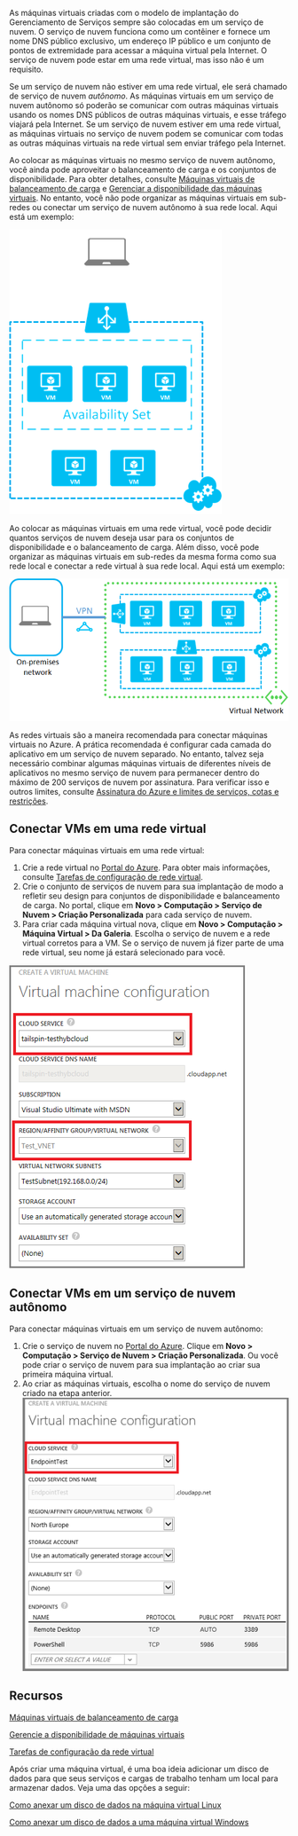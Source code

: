 As máquinas virtuais criadas com o modelo de implantação do Gerenciamento de Serviços sempre são colocadas em um serviço de nuvem. O serviço de nuvem funciona como um contêiner e fornece um nome DNS público exclusivo, um endereço IP público e um conjunto de pontos de extremidade para acessar a máquina virtual pela Internet. O serviço de nuvem pode estar em uma rede virtual, mas isso não é um requisito.

Se um serviço de nuvem não estiver em uma rede virtual, ele será chamado de serviço de nuvem *autônomo*. As máquinas virtuais em um serviço de nuvem autônomo só poderão se comunicar com outras máquinas virtuais usando os nomes DNS públicos de outras máquinas virtuais, e esse tráfego viajará pela Internet. Se um serviço de nuvem estiver em uma rede virtual, as máquinas virtuais no serviço de nuvem podem se comunicar com todas as outras máquinas virtuais na rede virtual sem enviar tráfego pela Internet.

Ao colocar as máquinas virtuais no mesmo serviço de nuvem autônomo, você ainda pode aproveitar o balanceamento de carga e os conjuntos de disponibilidade. Para obter detalhes, consulte [Máquinas virtuais de balanceamento de carga](../articles/load-balance-virtual-machines.md) e [Gerenciar a disponibilidade das máquinas virtuais](../articles/manage-availability-virtual-machines.md). No entanto, você não pode organizar as máquinas virtuais em sub-redes ou conectar um serviço de nuvem autônomo à sua rede local. Aqui está um exemplo:

![Máquinas virtuais em um serviço de nuvem autônomo](./media/howto-connect-vm-cloud-service/CloudServiceExample.png)

Ao colocar as máquinas virtuais em uma rede virtual, você pode decidir quantos serviços de nuvem deseja usar para os conjuntos de disponibilidade e o balanceamento de carga. Além disso, você pode organizar as máquinas virtuais em sub-redes da mesma forma como sua rede local e conectar a rede virtual à sua rede local. Aqui está um exemplo:

![Máquinas virtuais em uma rede virtual](./media/howto-connect-vm-cloud-service/VirtualNetworkExample.png)

As redes virtuais são a maneira recomendada para conectar máquinas virtuais no Azure. A prática recomendada é configurar cada camada do aplicativo em um serviço de nuvem separado. No entanto, talvez seja necessário combinar algumas máquinas virtuais de diferentes níveis de aplicativos no mesmo serviço de nuvem para permanecer dentro do máximo de 200 serviços de nuvem por assinatura. Para verificar isso e outros limites, consulte [Assinatura do Azure e limites de serviços, cotas e restrições](../articles/azure-subscription-service-limits.md).

## Conectar VMs em uma rede virtual
Para conectar máquinas virtuais em uma rede virtual:

1. Crie a rede virtual no [Portal do Azure](http://manage.windowsazure.com). Para obter mais informações, consulte [Tarefas de configuração de rede virtual](../documentation/services/virtual-machines.md).
2. Crie o conjunto de serviços de nuvem para sua implantação de modo a refletir seu design para conjuntos de disponibilidade e balanceamento de carga. No portal, clique em **Novo > Computação > Serviço de Nuvem > Criação Personalizada** para cada serviço de nuvem.
3. Para criar cada máquina virtual nova, clique em **Novo > Computação > Máquina Virtual > Da Galeria**. Escolha o serviço de nuvem e a rede virtual corretos para a VM. Se o serviço de nuvem já fizer parte de uma rede virtual, seu nome já estará selecionado para você.

![Selecionar um serviço de nuvem para uma máquina virtual](./media/howto-connect-vm-cloud-service/VMConfig1.png)

## Conectar VMs em um serviço de nuvem autônomo
Para conectar máquinas virtuais em um serviço de nuvem autônomo:

1. Crie o serviço de nuvem no [Portal do Azure](http://manage.windowsazure.com). Clique em **Novo > Computação > Serviço de Nuvem > Criação Personalizada**. Ou você pode criar o serviço de nuvem para sua implantação ao criar sua primeira máquina virtual.
2. Ao criar as máquinas virtuais, escolha o nome do serviço de nuvem criado na etapa anterior.![Adicionar uma máquina virtual a um serviço de nuvem existente](./media/howto-connect-vm-cloud-service/Connect-VM-to-CS.png)

## Recursos
[Máquinas virtuais de balanceamento de carga](../articles/load-balance-virtual-machines.md)

[Gerencie a disponibilidade de máquinas virtuais](../articles/manage-availability-virtual-machines.md)

[Tarefas de configuração da rede virtual](../documentation/services/virtual-machines.md)

Após criar uma máquina virtual, é uma boa ideia adicionar um disco de dados para que seus serviços e cargas de trabalho tenham um local para armazenar dados. Veja uma das opções a seguir:

[Como anexar um disco de dados na máquina virtual Linux](../articles/virtual-machines/virtual-machines-linux-how-to-attach-disk.md)

[Como anexar um disco de dados a uma máquina virtual Windows](../articles/virtual-machines/storage-windows-attach-disk.md)

<!---HONumber=Oct15_HO3-->